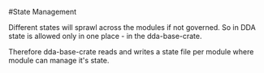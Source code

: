 #State Management

Different states will sprawl across the modules if not governed. So in DDA state is allowed only in one place - in the dda-base-crate. 

Therefore dda-base-crate reads and writes a state file per module where module can manage it's state.  
